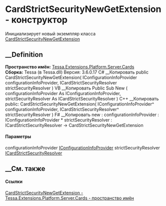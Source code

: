 # CardStrictSecurityNewGetExtension - конструктор
Инициализирует новый экземпляр класса
[CardStrictSecurityNewGetExtension](T_Tessa_Extensions_Platform_Server_Cards_CardStrictSecurityNewGetExtension.htm)
##  __Definition
 **Пространство имён:**
[Tessa.Extensions.Platform.Server.Cards](N_Tessa_Extensions_Platform_Server_Cards.htm)  
 **Сборка:** Tessa (в Tessa.dll) Версия: 3.6.0.17
C# __Копировать
     public CardStrictSecurityNewGetExtension(
    	IConfigurationInfoProvider configurationInfoProvider,
    	ICardStrictSecurityResolver strictSecurityResolver
    )
VB __Копировать
     Public Sub New ( 
    	configurationInfoProvider As IConfigurationInfoProvider,
    	strictSecurityResolver As ICardStrictSecurityResolver
    )
C++ __Копировать
     public:
    CardStrictSecurityNewGetExtension(
    	IConfigurationInfoProvider^ configurationInfoProvider, 
    	ICardStrictSecurityResolver^ strictSecurityResolver
    )
F# __Копировать
     new : 
            configurationInfoProvider : IConfigurationInfoProvider * 
            strictSecurityResolver : ICardStrictSecurityResolver -> CardStrictSecurityNewGetExtension
#### Параметры
configurationInfoProvider
[IConfigurationInfoProvider](T_Tessa_Platform_Runtime_IConfigurationInfoProvider.htm)
strictSecurityResolver
[ICardStrictSecurityResolver](T_Tessa_Extensions_Platform_Server_Cards_ICardStrictSecurityResolver.htm)
## __См. также
#### Ссылки
[CardStrictSecurityNewGetExtension -
](T_Tessa_Extensions_Platform_Server_Cards_CardStrictSecurityNewGetExtension.htm)
[Tessa.Extensions.Platform.Server.Cards - пространство
имён](N_Tessa_Extensions_Platform_Server_Cards.htm)
